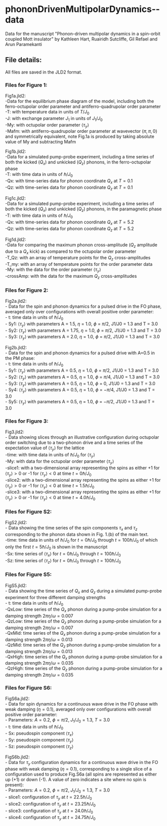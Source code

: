 # phononDrivenMultipolarDynamics--data
Data for the manuscript "Phonon-driven multipolar dynamics in a spin-orbit coupled Mott insulator"
by Kathleen Hart, Ruairidh Sutcliffe, Gil Refael and Arun Paramekanti

## File details:
All files are saved in the JLD2 format.

### Files for Figure 1:
Fig1a.jld2:<br />
    -Data for the equilibrium phase diagram of the model, including both the ferro-octupolar order parameter and antiferro-quadrupolar order parameter<br />
    -T: with temperature data in units of $T/J_0$ <br />
    -J: with exchange parameter $J_1$ in units of $J_1/J_0$ <br />
    -My: with octupolar order parameter $\langle \tau_y \rangle$ <br />
    -Mafm: with antiferro-quadrupolar order parameter at wavevector $(\pi,\pi,0)$ and symmetrically equivalent, note Fig.1a is produced by taking absolute value of My and subtracting Mafm <br />

Fig1b.jld2:<br />
    -Data for a simulated pump-probe experiment, including a time series of both the kicked ($Q_x$) and unkicked ($Q_z$) phonons, in the ferro-octupolar phase<br />
    -T: with time data in units of $\hbar/J_0$<br />
    -Qx: with time-series data for phonon coordinate $Q_x$ at $T=0.1$ <br />
    -Qz: with time-series data for phonon coordinate $Q_z$ at $T=0.1$ <br />

Fig1c.jld2:<br />
    -Data for a simulated pump-probe experiment, including a time series of both the kicked ($Q_x$) and unkicked ($Q_z$) phonons, in the paramagnetic phase<br />
    -T: with time data in units of $\hbar/J_0$<br />
    -Qx: with time-series data for phonon coordinate $Q_x$ at $T=5.2$ <br />
    -Qz: with time-series data for phonon coordinate $Q_z$ at $T=5.2$ <br />

Fig1d.jld2:<br />
    -Data for comparing the maximum phonon cross-amplitude ($Q_z$ amplitude due to a $Q_x$ kick) as compared to the octupolar order parameter<br />
    -T_Qz: with an array of temperature points for the $Q_z$ cross-amplitudes <br />
    -T_my: with an array of temperature points for the order parameter data <br />
    -My: with the data for the order parameter $\langle \tau_y\rangle$ <br />
    -crossAmp: with the data for the maximum $Q_z$ cross-amplitudes <br />

### Files for Figure 2:
Fig2a.jld2:<br />
    - Data for the spin and phonon dynamics for a pulsed drive in the FO phase, averaged only over configurations with overall positive order parameter:<br />
    - t: time data in units of $\hbar/J_0$<br />
    - Sy1: $\langle\tau_y\rangle$ with parameters A = 1.5, $\eta$ = 1.0, $\phi$ = $\pi/2$, J1/J0 = 1.3 and T = 3.0<br />
    - Sy2: $\langle\tau_y\rangle$ with parameters A = 1.75, $\eta$ = 1.0, $\phi$ = $\pi/2$, J1/J0 = 1.3 and T = 3.0<br />
    - Sy3: $\langle\tau_y\rangle$ with parameters A = 2.0, $\eta$ = 1.0, $\phi$ = $\pi/2$, J1/J0 = 1.3 and T = 3.0<br />

Fig2b.jld2:<br />
    - Data for the spin and phonon dynamics for a pulsed drive with A=0.5 in the PM phase:<br />
    - t: time data in units of $\hbar/J_0$<br />
    - Sy1: $\langle\tau_y\rangle$ with parameters A = 0.5, $\eta$ = 1.0, $\phi$ = $\pi/2$, J1/J0 = 1.3 and T = 3.0<br />
    - Sy2: $\langle\tau_y\rangle$ with parameters A = 0.5, $\eta$ = 1.0, $\phi$ = $\pi/4$, J1/J0 = 1.3 and T = 3.0<br />
    - Sy3: $\langle\tau_y\rangle$ with parameters A = 0.5, $\eta$ = 1.0, $\phi$ = 0, J1/J0 = 1.3 and T = 3.0<br />
    - Sy4: $\langle\tau_y\rangle$ with parameters A = 0.5, $\eta$ = 1.0, $\phi$ = $-\pi/4$, J1/J0 = 1.3 and T = 3.0<br />
    - Sy5: $\langle\tau_y\rangle$ with parameters A = 0.5, $\eta$ = 1.0, $\phi$ = $-\pi/2$, J1/J0 = 1.3 and T = 3.0<br />

### Files for Figure 3:
Fig3.jld2:<br />
    - Data showing slices through an illustrative configuration during octupolar order switching due to a two-phonon drive and a time series of the expectation value of $\langle \tau_y \rangle$ for the lattice <br />
    -time: with time data in units of $\hbar/J_0$ for $\langle \tau_y\rangle$<br />
    -My: with data for the octupolar order parameter $\langle \tau_y\rangle$<br />
    -slice1: with a two-dimensional array representing the spins as either +1 for $\langle \tau_y\rangle>0$ or -1 for $\langle \tau_y\rangle<0$ at time $t=0 \hbar/J_0$<br />
    -slice2: with a two-dimensional array representing the spins as either +1 for $\langle \tau_y\rangle>0$ or -1 for $\langle \tau_y\rangle<0$ at time $t=1.5 \hbar/J_0$<br />
    -slice3: with a two-dimensional array representing the spins as either +1 for $\langle \tau_y\rangle>0$ or -1 for $\langle \tau_y\rangle<0$ at time $t=4.0 \hbar/J_0$<br />

### Files for Figure S2:
FigS2.jld2:<br />
    - Data showing the time series of the spin components $\tau_x$ and $\tau_z$ corresponding to the phonon data shown in Fig. 1.(b) of the main text.<br />
    -time: time data in units of $\hbar/J_0$ for $t=0 \hbar/J_0$ through $t=100 \hbar/J_0$ of which only the first $t=5 \hbar/J_0$ is shown in the manuscript<br />
    -Sx: time series of $\langle \tau_x \rangle$ for $t=0 \hbar/J_0$ through $t=100 \hbar/J_0$<br />
    -Sz: time series of $\langle \tau_z \rangle$ for $t=0 \hbar/J_0$ through $t=100 \hbar/J_0$<br />

### Files for Figure S5:
FigS5.jld2:<br />
    - Data showing the time series of $Q_x$ and $Q_z$ during a simulated pump-probe experiment for three different damping strengths<br />
    - t: time data in units of $\hbar/J_0$<br />
    -QxLow: time series of the $Q_x$ phonon during a pump-probe simulation for a damping strength $2\pi \eta/\omega=0.007$<br />
    -QzLow: time series of the $Q_z$ phonon during a pump-probe simulation for a damping strength $2\pi \eta/\omega=0.007$<br />
    -QxMid: time series of the $Q_x$ phonon during a pump-probe simulation for a damping strength $2\pi \eta/\omega=0.013$<br />
    -QzMid: time series of the $Q_z$ phonon during a pump-probe simulation for a damping strength $2\pi \eta/\omega=0.013$<br />
    -QxHigh: time series of the $Q_x$ phonon during a pump-probe simulation for a damping strength $2\pi \eta/\omega=0.035$<br />
    -QzHigh: time series of the $Q_z$ phonon during a pump-probe simulation for a damping strength $2\pi \eta/\omega=0.035$<br />
     
### Files for Figure S6:
FigS6a.jld2:<br />
    - Data for spin dynamics for a continuous wave drive in the FO phase with weak damping ($\eta = 0.1$), averaged only over configurations with overall positive order parameter:<br />
    - Parameters: $A=0.2$, $\phi = \pi/2$, $J_1/J_0 = 1.3$, $T = 3.0$<br />
    - t: time data in units of $\hbar/J_0$<br />
    - Sx: pseudospin component $\langle \tau_x\rangle$<br />
    - Sy: pseudospin component $\langle\tau_y\rangle$<br />
    - Sz: pseudospin component $\langle\tau_z\rangle$<br />

FigS6b.jld2:<br />
    - Data for $\tau_y$ configuration dynamics for a continuous wave drive in the FO phase with weak damping ($\eta = 0.1$), corresponding to a single slice of a configuration used to produce Fig.S6a (all spins are represented as either up (+1) or down (-1). A value of zero indicates a site where no spin is present):<br />
    - Parameters: $A=0.2$, $\phi = \pi/2$, $J_1/J_0 = 1.3$, $T = 3.0$<br />
    - slice1: configuration of $\tau_y$ at $t = 22.5\hbar/J_0$<br />
    - slice2: configuration of $\tau_y$ at $t = 23.25\hbar/J_0$<br />
    - slice3: configuration of $\tau_y$ at $t = 24.0\hbar/J_0$<br />
    - slice4: configuration of $\tau_y$ at $t = 24.75\hbar/J_0$<br />


